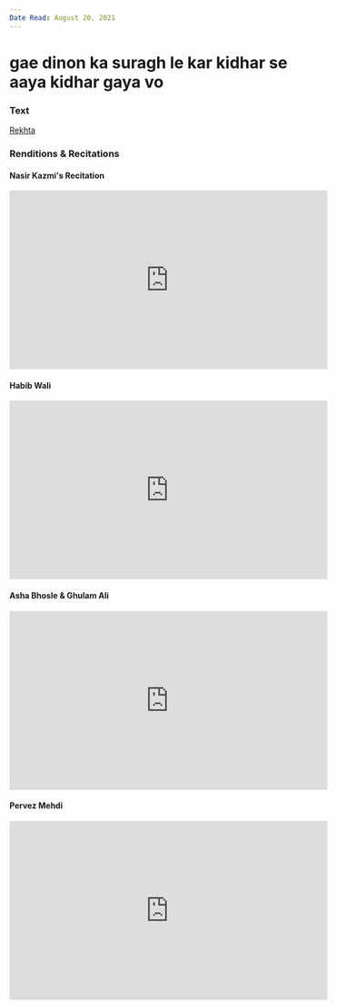 ```yaml
---
Date Read: August 20, 2021
---
```


# gae dinon ka suragh le kar kidhar se aaya kidhar gaya vo

### Text
[Rekhta](https://www.rekhta.org/ghazals/gae-dinon-kaa-suraag-le-kar-kidhar-se-aayaa-kidhar-gayaa-vo-nasir-kazmi-ghazals?lang=ur)

### Renditions & Recitations

#### Nasir Kazmi's Recitation

<iframe width="560" height="315" src="https://www.youtube.com/embed/v1JU2gDYe2E" title="YouTube video player" frameborder="0" allow="accelerometer; autoplay; clipboard-write; encrypted-media; gyroscope; picture-in-picture" allowfullscreen></iframe>

#### Habib Wali

<iframe width="560" height="315" src="https://www.youtube.com/embed/9neMAA7l7j8" title="YouTube video player" frameborder="0" allow="accelerometer; autoplay; clipboard-write; encrypted-media; gyroscope; picture-in-picture" allowfullscreen></iframe>

#### Asha Bhosle & Ghulam Ali

<iframe width="560" height="315" src="https://www.youtube.com/embed/9TgUgHxoMj8" title="YouTube video player" frameborder="0" allow="accelerometer; autoplay; clipboard-write; encrypted-media; gyroscope; picture-in-picture" allowfullscreen></iframe>

#### Pervez Mehdi

<iframe width="560" height="315" src="https://www.youtube.com/embed/pIHmCGlVDVQ" title="YouTube video player" frameborder="0" allow="accelerometer; autoplay; clipboard-write; encrypted-media; gyroscope; picture-in-picture" allowfullscreen></iframe>

